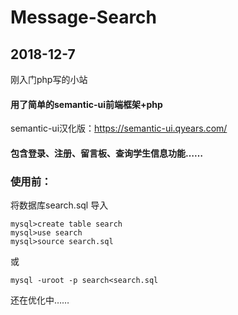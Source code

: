 # Message-Search 
## 2018-12-7
刚入门php写的小站

#### 用了简单的semantic-ui前端框架+php
semantic-ui汉化版：https://semantic-ui.qyears.com/

#### 包含登录、注册、留言板、查询学生信息功能……

### 使用前：
 将数据库search.sql 导入
```
mysql>create table search
mysql>use search
mysql>source search.sql
```
或
```
mysql -uroot -p search<search.sql
```


还在优化中……
